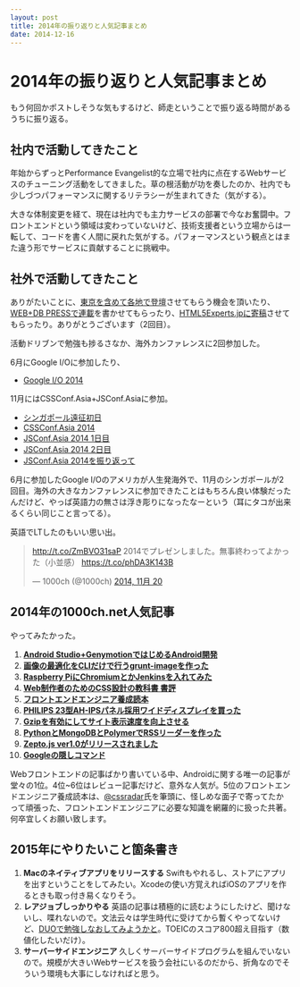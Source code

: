 ```yaml
---
layout: post
title: 2014年の振り返りと人気記事まとめ
date: 2014-12-16
---
```


# 2014年の振り返りと人気記事まとめ

もう何回かポストしそうな気もするけど、師走ということで振り返る時間があるうちに振り返る。

## 社内で活動してきたこと

年始からずっとPerformance Evangelist的な立場で社内に点在するWebサービスのチューニング活動をしてきました。草の根活動が功を奏したのか、社内でも少しづつパフォーマンスに関するリテラシーが生まれてきた（気がする）。

大きな体制変更を経て、現在は社内でも主力サービスの部署で今なお奮闘中。フロントエンドという領域は変わっていないけど、技術支援者という立場からは一転して、コードを書く人間に戻れた気がする。パフォーマンスという観点とはまた違う形でサービスに貢献することに挑戦中。

## 社外で活動してきたこと

ありがたいことに、[東京を含めて各地で登壇](https://speakerdeck.com/1000ch)させてもらう機会を頂いたり、[WEB+DB PRESSで連載](http://1000ch.net/posts/2014/wdpress-frontend-series.html)を書かせてもらったり、[HTML5Experts.jpに寄稿](http://html5experts.jp/1000ch/)させてもらったり。ありがとうございます（2回目）。

活動ドリブンで勉強も捗るさなか、海外カンファレンスに2回参加した。

6月にGoogle I/Oに参加したり、

- [Google I/O 2014](http://1000ch.net/posts/2014/google-io-2014.html)

11月にはCSSConf.Asia+JSConf.Asiaに参加。

- [シンガポール遠征初日](http://1000ch.net/posts/2014/singapore-the-1st-day.html)
- [CSSConf.Asia 2014](http://1000ch.net/posts/2014/cssconf-asia-2014.html)
- [JSConf.Asia 2014 1日目](http://1000ch.net/posts/2014/jsconf-asia-2014-1st.html)
- [JSConf.Asia 2014 2日目](http://1000ch.net/posts/2014/jsconf-asia-2014-2nd.html)
- [JSConf.Asia 2014を振り返って](http://1000ch.net/posts/2014/look-back-in-singapore.html)

6月に参加したGoogle I/Oのアメリカが人生発海外で、11月のシンガポールが2回目。海外の大きなカンファレンスに参加できたことはもちろん良い体験だったんだけど、やっぱ英語力の無さは浮き彫りになったなーという（耳にタコが出来るくらい同じこと言ってる）。

英語でLTしたのもいい思い出。

<blockquote class="twitter-tweet" lang="ja"><p><a href="http://t.co/ZmBVO31saP">http://t.co/ZmBVO31saP</a> 2014でプレゼンしました。無事終わってよかった（小並感） <a href="https://t.co/phDA3K143B">https://t.co/phDA3K143B</a></p>&mdash; 1000ch (@1000ch) <a href="https://twitter.com/1000ch/status/535347007984906240">2014, 11月 20</a></blockquote>

## 2014年の1000ch.net人気記事

やってみたかった。

1. [**Android Studio+GenymotionではじめるAndroid開発**](http://1000ch.net/posts/2014/android-development-with-genymotion.html)
2. [**画像の最適化をCLIだけで行うgrunt-imageを作った**](http://1000ch.net/posts/2014/grunt-image.html)
3. [**Raspberry PiにChromiumとかJenkinsを入れてみた**](http://1000ch.net/posts/2013/try-raspberry-pi.html)
4. [**Web制作者のためのCSS設計の教科書 書評**](http://1000ch.net/posts/2014/css-architecture-textbook.html)
5. [**フロントエンドエンジニア養成読本**](http://1000ch.net/posts/2014/frontend-engineer-training-book.html)
6. [**PHILIPS 23型AH-IPSパネル採用ワイドディスプレイを買った**](http://1000ch.net/posts/2014/philips-wide-display-23inch.html)
7. [**Gzipを有効にしてサイト表示速度を向上させる**](http://1000ch.net/posts/2012/gzip.html)
8. [**PythonとMongoDBとPolymerでRSSリーダーを作った**](http://1000ch.net/posts/2014/flask-mongodb-polymer.html)
9. [**Zepto.js ver1.0がリリースされました**](http://1000ch.net/posts/2013/zeptojs-1-0.html)
10. [**Googleの隠しコマンド**](http://1000ch.net/posts/2013/google-easter-egg.html)

Webフロントエンドの記事ばかり書いている中、Androidに関する唯一の記事が堂々の1位。4位~6位はレビュー記事だけど、意外な人気が。5位のフロントエンドエンジニア養成読本は、[@cssradar](http://twitter.com/cssradar)氏を筆頭に、怪しめな面子で寄ってたかって頑張った、フロントエンドエンジニアに必要な知識を網羅的に扱った共著。何卒宜しくお願い致します。

## 2015年にやりたいこと箇条書き

1. **Macのネイティブアプリをリリースする** Swiftもやれるし、ストアにアプリを出すということをしてみたい。Xcodeの使い方覚えればiOSのアプリを作るときも取っ付き易くなりそう。
2. **レアジョブしっかりやる** 英語の記事は積極的に読むようにしたけど、聞けないし、喋れないので。文法云々は学生時代に受けてから暫くやってないけど、[DUOで勉強しなおしてみようかと](http://amzn.to/1uIGyUo)。TOEICのスコア800超え目指す（数値化したいだけ）。
3. **サーバーサイドエンジニア** 久しくサーバーサイドプログラムを組んでいないので。規模が大きいWebサービスを扱う会社にいるのだから、折角なのでそういう環境も大事にしなければと思う。